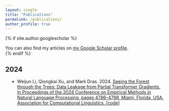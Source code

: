 ```yaml
---
layout: single
title: "Publications"
permalink: /publications/
author_profile: true
---
```


<style>
.publications li {
  margin-bottom: 1em;
  list-style-type: disc;
  margin-left: 1em;
}

.page-header {
  font-size: 1.2em;
  margin-bottom: 1em;
  color: #333;
}
</style>

<!-- <div class="page-header">Publications</div> -->

{% if site.author.googlescholar %}
  <div class="wordwrap">You can also find my articles on <a href="{{site.author.googlescholar}}">my Google Scholar profile</a>.</div>
{% endif %}

## 2024

<ul class="publications">
  <li>Weijun Li, Qiongkai Xu, and Mark Dras. 2024. <a href="https://aclanthology.org/2024.emnlp-main.275/">Seeing the Forest through the Trees: Data Leakage from Partial Transformer Gradients. In Proceedings of the 2024 Conference on Empirical Methods in Natural Language Processing, pages 4786–4798, Miami, Florida, USA. Association for Computational Linguistics. [<a href="https://github.com/weijun-l/partial-gradients-leakage">code</a>]</li>
</ul>